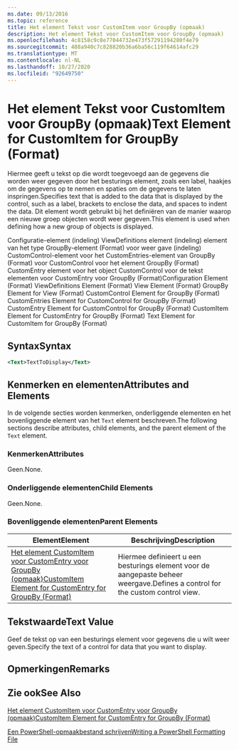 ```yaml
---
ms.date: 09/13/2016
ms.topic: reference
title: Het element Tekst voor CustomItem voor GroupBy (opmaak)
description: Het element Tekst voor CustomItem voor GroupBy (opmaak)
ms.openlocfilehash: 4c8158c9c8e77044732e473f57291194280f4e79
ms.sourcegitcommit: 488a940c7c828820b36a6ba56c119f64614afc29
ms.translationtype: MT
ms.contentlocale: nl-NL
ms.lasthandoff: 10/27/2020
ms.locfileid: "92649750"
---
```

# <a name="text-element-for-customitem-for-groupby-format"></a><span data-ttu-id="f05c7-103">Het element Tekst voor CustomItem voor GroupBy (opmaak)</span><span class="sxs-lookup"><span data-stu-id="f05c7-103">Text Element for CustomItem for GroupBy (Format)</span></span>

<span data-ttu-id="f05c7-104">Hiermee geeft u tekst op die wordt toegevoegd aan de gegevens die worden weer gegeven door het besturings element, zoals een label, haakjes om de gegevens op te nemen en spaties om de gegevens te laten inspringen.</span><span class="sxs-lookup"><span data-stu-id="f05c7-104">Specifies text that is added to the data that is displayed by the control, such as a label, brackets to enclose the data, and spaces to indent the data.</span></span> <span data-ttu-id="f05c7-105">Dit element wordt gebruikt bij het definiëren van de manier waarop een nieuwe groep objecten wordt weer gegeven.</span><span class="sxs-lookup"><span data-stu-id="f05c7-105">This element is used when defining how a new group of objects is displayed.</span></span>

<span data-ttu-id="f05c7-106">Configuratie-element (indeling) ViewDefinitions element (indeling) element van het type GroupBy-element (Format) voor weer gave (indeling) CustomControl-element voor het CustomEntries-element van GroupBy (Format) voor CustomControl voor het element GroupBy (Format) CustomEntry element voor het object CustomControl voor de tekst elementen voor CustomEntry voor GroupBy (Format)</span><span class="sxs-lookup"><span data-stu-id="f05c7-106">Configuration Element (Format) ViewDefinitions Element (Format) View Element (Format) GroupBy Element for View (Format) CustomControl Element for GroupBy (Format) CustomEntries Element for CustomControl for GroupBy (Format) CustomEntry Element for CustomControl for GroupBy (Format) CustomItem Element for CustomEntry for GroupBy (Format) Text Element for CustomItem for GroupBy (Format)</span></span>

## <a name="syntax"></a><span data-ttu-id="f05c7-107">Syntax</span><span class="sxs-lookup"><span data-stu-id="f05c7-107">Syntax</span></span>

```xml
<Text>TextToDisplay</Text>
```

## <a name="attributes-and-elements"></a><span data-ttu-id="f05c7-108">Kenmerken en elementen</span><span class="sxs-lookup"><span data-stu-id="f05c7-108">Attributes and Elements</span></span>

<span data-ttu-id="f05c7-109">In de volgende secties worden kenmerken, onderliggende elementen en het bovenliggende element van het `Text` element beschreven.</span><span class="sxs-lookup"><span data-stu-id="f05c7-109">The following sections describe attributes, child elements, and the parent element of the `Text` element.</span></span>

### <a name="attributes"></a><span data-ttu-id="f05c7-110">Kenmerken</span><span class="sxs-lookup"><span data-stu-id="f05c7-110">Attributes</span></span>

<span data-ttu-id="f05c7-111">Geen.</span><span class="sxs-lookup"><span data-stu-id="f05c7-111">None.</span></span>

### <a name="child-elements"></a><span data-ttu-id="f05c7-112">Onderliggende elementen</span><span class="sxs-lookup"><span data-stu-id="f05c7-112">Child Elements</span></span>

<span data-ttu-id="f05c7-113">Geen.</span><span class="sxs-lookup"><span data-stu-id="f05c7-113">None.</span></span>

### <a name="parent-elements"></a><span data-ttu-id="f05c7-114">Bovenliggende elementen</span><span class="sxs-lookup"><span data-stu-id="f05c7-114">Parent Elements</span></span>

|<span data-ttu-id="f05c7-115">Element</span><span class="sxs-lookup"><span data-stu-id="f05c7-115">Element</span></span>|<span data-ttu-id="f05c7-116">Beschrijving</span><span class="sxs-lookup"><span data-stu-id="f05c7-116">Description</span></span>|
|-------------|-----------------|
|[<span data-ttu-id="f05c7-117">Het element CustomItem voor CustomEntry voor GroupBy (opmaak)</span><span class="sxs-lookup"><span data-stu-id="f05c7-117">CustomItem Element for CustomEntry for GroupBy (Format)</span></span>](./customitem-element-for-customentry-for-groupby-format.md)|<span data-ttu-id="f05c7-118">Hiermee definieert u een besturings element voor de aangepaste beheer weergave.</span><span class="sxs-lookup"><span data-stu-id="f05c7-118">Defines a control for the custom control view.</span></span>|

## <a name="text-value"></a><span data-ttu-id="f05c7-119">Tekstwaarde</span><span class="sxs-lookup"><span data-stu-id="f05c7-119">Text Value</span></span>

<span data-ttu-id="f05c7-120">Geef de tekst op van een besturings element voor gegevens die u wilt weer geven.</span><span class="sxs-lookup"><span data-stu-id="f05c7-120">Specify the text of a control for data that you want to display.</span></span>

## <a name="remarks"></a><span data-ttu-id="f05c7-121">Opmerkingen</span><span class="sxs-lookup"><span data-stu-id="f05c7-121">Remarks</span></span>

## <a name="see-also"></a><span data-ttu-id="f05c7-122">Zie ook</span><span class="sxs-lookup"><span data-stu-id="f05c7-122">See Also</span></span>

[<span data-ttu-id="f05c7-123">Het element CustomItem voor CustomEntry voor GroupBy (opmaak)</span><span class="sxs-lookup"><span data-stu-id="f05c7-123">CustomItem Element for CustomEntry for GroupBy (Format)</span></span>](./customitem-element-for-customentry-for-groupby-format.md)

[<span data-ttu-id="f05c7-124">Een PowerShell-opmaakbestand schrijven</span><span class="sxs-lookup"><span data-stu-id="f05c7-124">Writing a PowerShell Formatting File</span></span>](./writing-a-powershell-formatting-file.md)
